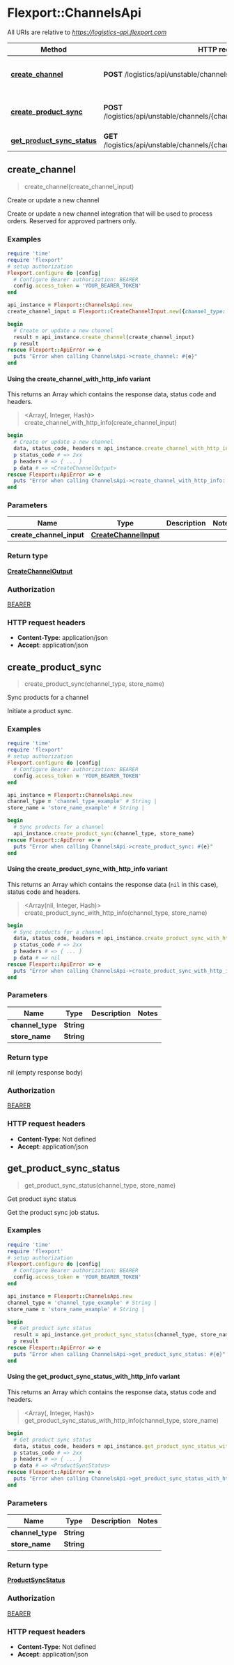 # Flexport::ChannelsApi

All URIs are relative to *https://logistics-api.flexport.com*

| Method | HTTP request | Description |
| ------ | ------------ | ----------- |
| [**create_channel**](ChannelsApi.md#create_channel) | **POST** /logistics/api/unstable/channels | Create or update a new channel |
| [**create_product_sync**](ChannelsApi.md#create_product_sync) | **POST** /logistics/api/unstable/channels/{channelType}/shop/{storeName}/sync | Sync products for a channel |
| [**get_product_sync_status**](ChannelsApi.md#get_product_sync_status) | **GET** /logistics/api/unstable/channels/{channelType}/shop/{storeName}/sync | Get product sync status |


## create_channel

> <CreateChannelOutput> create_channel(create_channel_input)

Create or update a new channel

Create or update a new channel integration that will be used to process orders. Reserved for approved partners only.

### Examples

```ruby
require 'time'
require 'flexport'
# setup authorization
Flexport.configure do |config|
  # Configure Bearer authorization: BEARER
  config.access_token = 'YOUR_BEARER_TOKEN'
end

api_instance = Flexport::ChannelsApi.new
create_channel_input = Flexport::CreateChannelInput.new({channel_type: 'channel_type_example', access_token: 'access_token_example', store_name: 'store_name_example', location_id: 'location_id_example'}) # CreateChannelInput | 

begin
  # Create or update a new channel
  result = api_instance.create_channel(create_channel_input)
  p result
rescue Flexport::ApiError => e
  puts "Error when calling ChannelsApi->create_channel: #{e}"
end
```

#### Using the create_channel_with_http_info variant

This returns an Array which contains the response data, status code and headers.

> <Array(<CreateChannelOutput>, Integer, Hash)> create_channel_with_http_info(create_channel_input)

```ruby
begin
  # Create or update a new channel
  data, status_code, headers = api_instance.create_channel_with_http_info(create_channel_input)
  p status_code # => 2xx
  p headers # => { ... }
  p data # => <CreateChannelOutput>
rescue Flexport::ApiError => e
  puts "Error when calling ChannelsApi->create_channel_with_http_info: #{e}"
end
```

### Parameters

| Name | Type | Description | Notes |
| ---- | ---- | ----------- | ----- |
| **create_channel_input** | [**CreateChannelInput**](CreateChannelInput.md) |  |  |

### Return type

[**CreateChannelOutput**](CreateChannelOutput.md)

### Authorization

[BEARER](../README.md#BEARER)

### HTTP request headers

- **Content-Type**: application/json
- **Accept**: application/json


## create_product_sync

> create_product_sync(channel_type, store_name)

Sync products for a channel

Initiate a product sync.

### Examples

```ruby
require 'time'
require 'flexport'
# setup authorization
Flexport.configure do |config|
  # Configure Bearer authorization: BEARER
  config.access_token = 'YOUR_BEARER_TOKEN'
end

api_instance = Flexport::ChannelsApi.new
channel_type = 'channel_type_example' # String | 
store_name = 'store_name_example' # String | 

begin
  # Sync products for a channel
  api_instance.create_product_sync(channel_type, store_name)
rescue Flexport::ApiError => e
  puts "Error when calling ChannelsApi->create_product_sync: #{e}"
end
```

#### Using the create_product_sync_with_http_info variant

This returns an Array which contains the response data (`nil` in this case), status code and headers.

> <Array(nil, Integer, Hash)> create_product_sync_with_http_info(channel_type, store_name)

```ruby
begin
  # Sync products for a channel
  data, status_code, headers = api_instance.create_product_sync_with_http_info(channel_type, store_name)
  p status_code # => 2xx
  p headers # => { ... }
  p data # => nil
rescue Flexport::ApiError => e
  puts "Error when calling ChannelsApi->create_product_sync_with_http_info: #{e}"
end
```

### Parameters

| Name | Type | Description | Notes |
| ---- | ---- | ----------- | ----- |
| **channel_type** | **String** |  |  |
| **store_name** | **String** |  |  |

### Return type

nil (empty response body)

### Authorization

[BEARER](../README.md#BEARER)

### HTTP request headers

- **Content-Type**: Not defined
- **Accept**: application/json


## get_product_sync_status

> <ProductSyncStatus> get_product_sync_status(channel_type, store_name)

Get product sync status

Get the product sync job status.

### Examples

```ruby
require 'time'
require 'flexport'
# setup authorization
Flexport.configure do |config|
  # Configure Bearer authorization: BEARER
  config.access_token = 'YOUR_BEARER_TOKEN'
end

api_instance = Flexport::ChannelsApi.new
channel_type = 'channel_type_example' # String | 
store_name = 'store_name_example' # String | 

begin
  # Get product sync status
  result = api_instance.get_product_sync_status(channel_type, store_name)
  p result
rescue Flexport::ApiError => e
  puts "Error when calling ChannelsApi->get_product_sync_status: #{e}"
end
```

#### Using the get_product_sync_status_with_http_info variant

This returns an Array which contains the response data, status code and headers.

> <Array(<ProductSyncStatus>, Integer, Hash)> get_product_sync_status_with_http_info(channel_type, store_name)

```ruby
begin
  # Get product sync status
  data, status_code, headers = api_instance.get_product_sync_status_with_http_info(channel_type, store_name)
  p status_code # => 2xx
  p headers # => { ... }
  p data # => <ProductSyncStatus>
rescue Flexport::ApiError => e
  puts "Error when calling ChannelsApi->get_product_sync_status_with_http_info: #{e}"
end
```

### Parameters

| Name | Type | Description | Notes |
| ---- | ---- | ----------- | ----- |
| **channel_type** | **String** |  |  |
| **store_name** | **String** |  |  |

### Return type

[**ProductSyncStatus**](ProductSyncStatus.md)

### Authorization

[BEARER](../README.md#BEARER)

### HTTP request headers

- **Content-Type**: Not defined
- **Accept**: application/json

